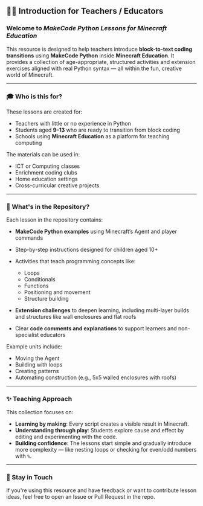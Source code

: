 ## 👩‍🏫 Introduction for Teachers / Educators

### Welcome to *MakeCode Python Lessons for Minecraft Education*

This resource is designed to help teachers introduce **block-to-text coding transitions** using **MakeCode Python** inside **Minecraft Education**. It provides a collection of age-appropriate, structured activities and extension exercises aligned with real Python syntax — all within the fun, creative world of Minecraft.

---

### 🎓 Who is this for?

These lessons are created for:

* Teachers with little or no experience in Python
* Students aged **9–13** who are ready to transition from block coding
* Schools using **Minecraft Education** as a platform for teaching computing

The materials can be used in:

* ICT or Computing classes
* Enrichment coding clubs
* Home education settings
* Cross-curricular creative projects

---

### 🧱 What's in the Repository?

Each lesson in the repository contains:

* **MakeCode Python examples** using Minecraft’s Agent and player commands
* Step-by-step instructions designed for children aged 10+
* Activities that teach programming concepts like:

  * Loops
  * Conditionals
  * Functions
  * Positioning and movement
  * Structure building
* **Extension challenges** to deepen learning, including multi-layer builds and structures like wall enclosures and flat roofs
* Clear **code comments and explanations** to support learners and non-specialist educators

Example units include:

* Moving the Agent
* Building with loops
* Creating patterns
* Automating construction (e.g., 5x5 walled enclosures with roofs)

---

### ✨ Teaching Approach

This collection focuses on:

* **Learning by making**: Every script creates a visible result in Minecraft.
* **Understanding through play**: Students explore cause and effect by editing and experimenting with the code.
* **Building confidence**: The lessons start simple and gradually introduce more complexity — like nesting loops or checking for even/odd numbers with `%`.

---

### 🙌 Stay in Touch

If you're using this resource and have feedback or want to contribute lesson ideas, feel free to open an Issue or Pull Request in the repo.

